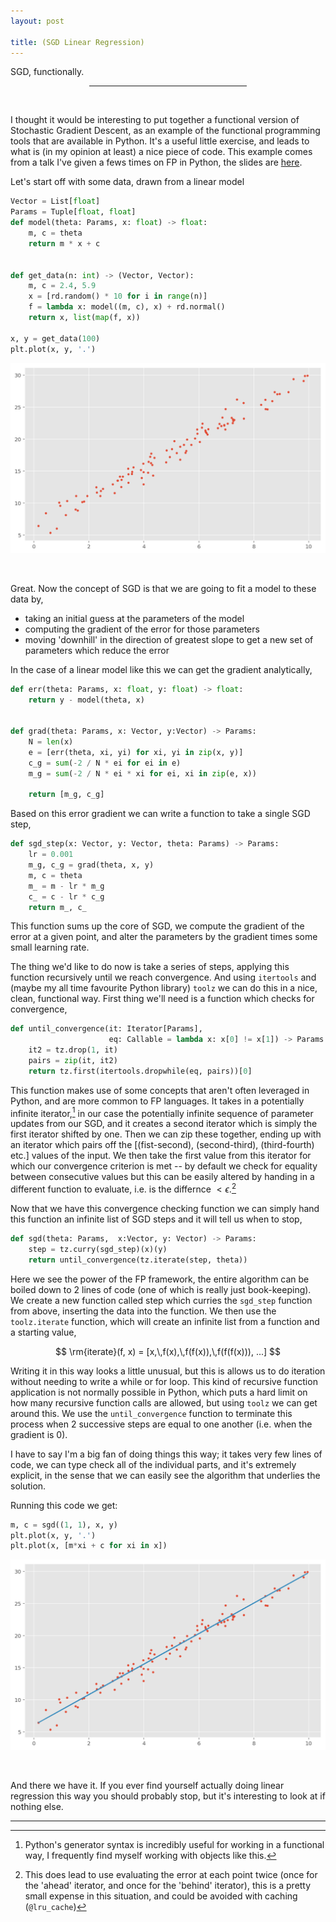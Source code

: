 ```yaml
---
layout: post

title: (SGD Linear Regression)
---
```


SGD, functionally.

<center><hr style="width:50%"></center>
<br>

I thought it would be interesting to put together a functional version of Stochastic Gradient Descent, as an example of the functional programming tools that are available in Python. It's a useful little exercise, and leads to what is (in my opinion at least) a nice piece of code. This example comes from a talk I've given a fews times on FP in Python, the slides are [here](http://n-o-r.xyz/functional-slides).

Let's start off with some data, drawn from a linear model

```python
Vector = List[float]
Params = Tuple[float, float]
def model(theta: Params, x: float) -> float:
    m, c = theta
    return m * x + c


def get_data(n: int) -> (Vector, Vector):
    m, c = 2.4, 5.9
    x = [rd.random() * 10 for i in range(n)]
    f = lambda x: model((m, c), x) + rd.normal()
    return x, list(map(f, x))

x, y = get_data(100)
plt.plot(x, y, '.')
```

![data](/images/sgd/data.png)

<br>


Great. Now the concept of SGD is that we are going to fit a model to these data by,

* taking an initial guess at the parameters of the model
* computing the gradient of the error for those parameters
* moving 'downhill' in the direction of greatest slope to get a new set of parameters which reduce the error


In the case of a linear model like this we can get the gradient analytically,
```python
def err(theta: Params, x: float, y: float) -> float:
    return y - model(theta, x)


def grad(theta: Params, x: Vector, y:Vector) -> Params:
    N = len(x)
    e = [err(theta, xi, yi) for xi, yi in zip(x, y)]
    c_g = sum(-2 / N * ei for ei in e)
    m_g = sum(-2 / N * ei * xi for ei, xi in zip(e, x))

    return [m_g, c_g]
```

Based on this error gradient we can write a function to take a single SGD step,

```python
def sgd_step(x: Vector, y: Vector, theta: Params) -> Params:
    lr = 0.001
    m_g, c_g = grad(theta, x, y)
    m, c = theta
    m_ = m - lr * m_g
    c_ = c - lr * c_g
    return m_, c_
```

This function sums up the core of SGD, we compute the gradient of the error at a given point, and alter the parameters by the gradient times some small learning rate.

The thing we'd like to do now is take a series of steps, applying this function recursively until we reach convergence. And using ```itertools``` and (maybe my all time favourite Python library) ```toolz``` we can do this in a nice, clean, functional way. First thing we'll need is a function which checks for convergence,

```python
def until_convergence(it: Iterator[Params],
                      eq: Callable = lambda x: x[0] != x[1]) -> Params:
    it2 = tz.drop(1, it)
    pairs = zip(it, it2)
    return tz.first(itertools.dropwhile(eq, pairs))[0]
```

This function makes use of some concepts that aren't often leveraged in Python, and are more common to FP languages. It takes in a potentially infinite iterator,[^1] in our case the potentially infinite sequence of parameter updates from our SGD, and it creates a second iterator which is simply the first iterator shifted by one. Then we can zip these together, ending up with an iterator which pairs off the [(fist-second), (second-third), (third-fourth) etc.] values of the input. We then take the first value from this iterator for which our convergence criterion is met -- by default we check for equality between consecutive values but this can be easily altered by handing in a different function to evaluate, i.e. is the differnce $\lt \epsilon$.[^2]

Now that we have this convergence checking function we can simply hand this function an infinite list of SGD steps and it will tell us when to stop,

```python
def sgd(theta: Params,  x:Vector, y: Vector) -> Params:
    step = tz.curry(sgd_step)(x)(y)
    return until_convergence(tz.iterate(step, theta))
```

Here we see the power of the FP framework, the entire algorithm can be boiled down to 2 lines of code (one of which is really just book-keeping). We create a new function called step which curries the ```sgd_step``` function from above, inserting the data into the function. We then use the ```toolz.iterate``` function, which will create an infinite list from a function and a starting value,

$$
\rm{iterate}(f, x) = [x,\,f(x),\,f(f(x)),\,f(f(f(x))), ...]
$$

Writing it in this way looks a little unusual, but this is allows us to do iteration without needing to write a while or for loop. This kind of recursive function application is not normally possible in Python, which puts a hard limit on how many recursive function calls are allowed, but using ```toolz``` we can get around this.  We use the ```until_convergence``` function to terminate this process when 2 successive steps are equal to one another (i.e. when the gradient is 0).

I have to say I'm a big fan of doing things this way; it takes very few lines of code, we can type check all of the individual parts, and it's extremely explicit, in the sense that we can easily see the algorithm that underlies the solution.

Running this code we get:

```python
m, c = sgd((1, 1), x, y)
plt.plot(x, y, '.')
plt.plot(x, [m*xi + c for xi in x])
```

![data](/images/sgd/fit.png)

<br>

And there we have it. If you ever find yourself actually doing linear regression this way you should probably stop, but it's interesting to look at if nothing else.

---
[^1]: Python's generator syntax is incredibly useful for working in a functional way, I frequently find myself working with objects like this.

[^2]: This does lead to use evaluating the error at each point twice (once for the 'ahead' iterator, and once for the 'behind' iterator), this is a pretty small expense in this situation, and could be avoided with caching (```@lru_cache```)
